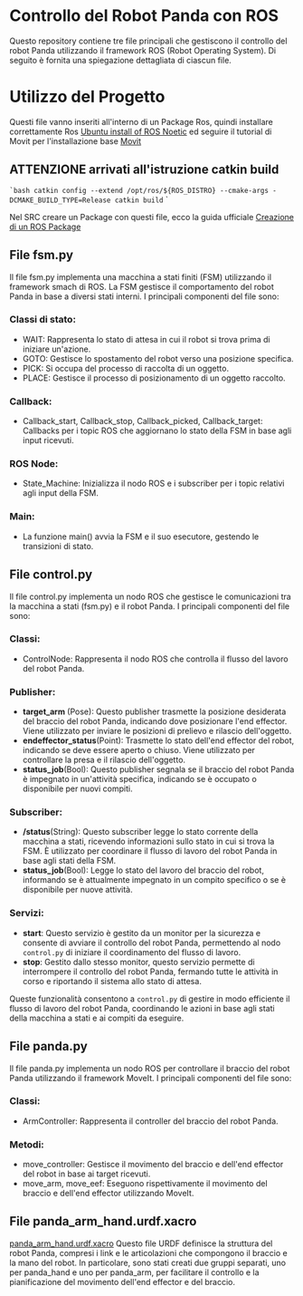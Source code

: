 # Controllo del Robot Panda con ROS

Questo repository contiene tre file principali che gestiscono il controllo del robot Panda utilizzando il framework ROS (Robot Operating System). Di seguito è fornita una spiegazione dettagliata di ciascun file.

# Utilizzo del Progetto

Questi file vanno inseriti all'interno di un Package Ros, quindi installare correttamente Ros [Ubuntu install of ROS Noetic](https://wiki.ros.org/noetic/Installation/Ubuntu) ed seguire il tutorial di Movit per l'installazione base [Movit](https://ros-planning.github.io/moveit_tutorials/doc/getting_started/getting_started.html)

## ATTENZIONE arrivati all'istruzione catkin build

`` `bash
catkin config --extend /opt/ros/${ROS_DISTRO} --cmake-args -DCMAKE_BUILD_TYPE=Release
catkin build
`` `

Nel SRC creare un Package con questi file, ecco la guida ufficiale [Creazione di un ROS Package](https://wiki.ros.org/it/ROS/Tutorials/CreatingPackage)



## File fsm.py

Il file fsm.py implementa una macchina a stati finiti (FSM) utilizzando il framework smach di ROS. La FSM gestisce il comportamento del robot Panda in base a diversi stati interni. I principali componenti del file sono:

### Classi di stato:

- WAIT: Rappresenta lo stato di attesa in cui il robot si trova prima di iniziare un'azione.
- GOTO: Gestisce lo spostamento del robot verso una posizione specifica.
- PICK: Si occupa del processo di raccolta di un oggetto.
- PLACE: Gestisce il processo di posizionamento di un oggetto raccolto.

### Callback:

- Callback_start, Callback_stop, Callback_picked, Callback_target: Callbacks per i topic ROS che aggiornano lo stato della FSM in base agli input ricevuti.

### ROS Node:

- State_Machine: Inizializza il nodo ROS e i subscriber per i topic relativi agli input della FSM.

### Main:

- La funzione main() avvia la FSM e il suo esecutore, gestendo le transizioni di stato.

## File control.py

Il file control.py implementa un nodo ROS che gestisce le comunicazioni tra la macchina a stati (fsm.py) e il robot Panda. I principali componenti del file sono:

### Classi:

- ControlNode: Rappresenta il nodo ROS che controlla il flusso del lavoro del robot Panda.

### Publisher:

- **target_arm** (Pose): Questo publisher trasmette la posizione desiderata del braccio del robot Panda, indicando dove posizionare l'end effector. Viene utilizzato per inviare le posizioni di prelievo e rilascio dell'oggetto.
- **endeffector_status**(Point): Trasmette lo stato dell'end effector del robot, indicando se deve essere aperto o chiuso. Viene utilizzato per controllare la presa e il rilascio dell'oggetto.
- **status_job**(Bool): Questo publisher segnala se il braccio del robot Panda è impegnato in un'attività specifica, indicando se è occupato o disponibile per nuovi compiti.

### Subscriber:

- **/status**(String): Questo subscriber legge lo stato corrente della macchina a stati, ricevendo informazioni sullo stato in cui si trova la FSM. È utilizzato per coordinare il flusso di lavoro del robot Panda in base agli stati della FSM.
- **status_job**(Bool): Legge lo stato del lavoro del braccio del robot, informando se è attualmente impegnato in un compito specifico o se è disponibile per nuove attività.

### Servizi:

- **start**: Questo servizio è gestito da un monitor per la sicurezza e consente di avviare il controllo del robot Panda, permettendo al nodo `control.py` di iniziare il coordinamento del flusso di lavoro.
- **stop**: Gestito dallo stesso monitor, questo servizio permette di interrompere il controllo del robot Panda, fermando tutte le attività in corso e riportando il sistema allo stato di attesa.

Queste funzionalità consentono a `control.py` di gestire in modo efficiente il flusso di lavoro del robot Panda, coordinando le azioni in base agli stati della macchina a stati e ai compiti da eseguire.

## File panda.py

Il file panda.py implementa un nodo ROS per controllare il braccio del robot Panda utilizzando il framework MoveIt. I principali componenti del file sono:

### Classi:

- ArmController: Rappresenta il controller del braccio del robot Panda.

### Metodi:

- move_controller: Gestisce il movimento del braccio e dell'end effector del robot in base ai target ricevuti.
- move_arm, move_eef: Eseguono rispettivamente il movimento del braccio e dell'end effector utilizzando MoveIt.

## File panda_arm_hand.urdf.xacro

[panda_arm_hand.urdf.xacro](https://github.com/StanfordASL/PandaRobot.jl/blob/master/deps/Panda/panda.urdf)
Questo file URDF definisce la struttura del robot Panda, compresi i link e le articolazioni che compongono il braccio e la mano del robot. In particolare, sono stati creati due gruppi separati, uno per panda_hand e uno per panda_arm, per facilitare il controllo e la pianificazione del movimento dell'end effector e del braccio.

